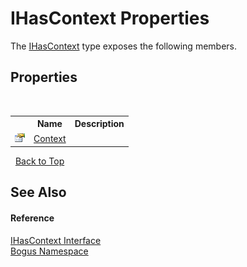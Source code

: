 # IHasContext Properties
 

The <a href="T_Bogus_IHasContext">IHasContext</a> type exposes the following members.


## Properties
&nbsp;<table><tr><th></th><th>Name</th><th>Description</th></tr><tr><td>![Public property](media/pubproperty.gif "Public property")</td><td><a href="P_Bogus_IHasContext_Context">Context</a></td><td /></tr></table>&nbsp;
<a href="#ihascontext-properties">Back to Top</a>

## See Also


#### Reference
<a href="T_Bogus_IHasContext">IHasContext Interface</a><br /><a href="N_Bogus">Bogus Namespace</a><br />